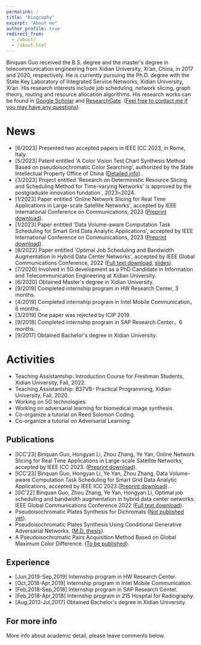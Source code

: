 ```yaml
---
permalink: /
title: "Biography"
excerpt: "About me"
author_profile: true
redirect_from: 
  - /about/
  - /about.html
---
```


Binquan Guo received the B.S. degree and the master's degree in telecommunication engineering from Xidian University, Xi’an, China, in 2017 and 2020, respectively. He is currently pursuing the Ph.D. degree with the State Key Laboratory of Integrated Service Networks, Xidian University, Xi’an. His research interests include job scheduling, network slicing, graph theory, routing and resource allocation algorithms. His research works can be found in [Google Scholar](https://scholar.google.com/citations?user=NA8egm4AAAAJ) and [ResearchGate](https://www.researchgate.net/profile/Binquan-Guo/research). ([Feel free to contact me if you may have any questions](https://sites.google.com/view/binquanguo/home)).


News
======
* [6/2023] Presented two accepted papers in IEEE ICC 2023, in Rome, Italy. 
* [5/2023] Patent entitled 'A Color Vision Test Chart Synthesis Method Based on pseudoisochromatic Color Searching', authorized by the State Intellectual Property Office of China  ([Detailed info](http://epub.cnipa.gov.cn/cred/CN111429547B?8kt2YOWWXQBD=1686801432039)) .
* [3/2023] Project entitled 'Research on Deterministic Resource Slicing and Scheduling Method for Time-varying Networks' is approved by the postgraduate innovation fundation , 2023~2024.
* [1/2023] Paper entitled 'Online Network Slicing for Real Time Applications in Large-scale Satellite Networks', accepted by IEEE International Conference on Communications, 2023 ([Preprint download](https://arxiv.org/abs/2301.09372)).
* [1/2023] Paper entitled 'Data Volume-aware Computation Task Scheduling for Smart Grid Data Analytic Applications', accepted by IEEE International Conference on Communications, 2023 ([Preprint download](https://arxiv.org/abs/2301.11831)).
* [8/2022] Paper entitled 'Optimal Job Scheduling and Bandwidth Augmentation in Hybrid Data Center Networks', accepted by IEEE Global Communications Conference, 2022 ([Full text download](https://ieeexplore.ieee.org/document/10001450), [slides](https://github.com/wilixx/ICCTS/blob/main/GC22-Slides-Optimal%20Job%20Scheduling%20and%20Bandwidth%20Augmentation%20in%20Hybrid%20Data%20Center%20Networks.pdf)).
* [7/2020] Involved in 5G development as a PhD Candidate in Information and Telecommunication Engineering at Xidian University.
* [6/2020] Obtained Master's degree in Xidian University.
* [9/2019] Completed internship program in HW Research Center, 3 months.
* [4/2019] Completed internship program in Intel Mobile Communication，6 months.
* [3/2019] One paper was rejected by ICIP 2019.
* [9/2018] Completed internship program in SAP Research Center，6 months.
* [9/2017] Obtained Bachelor's degree in Xidian University.


Activities
======
* Teaching Assistantship:  Introduction Course for Freshman Students, Xidian University, Fall, 2022. 
* Teaching Assistantship:  B37VB- Practical Programming, Xidian University, Fall, 2020.
* Working on 5G technologies.
* Working on adversarial learning for biomedical image synthesis.
* Co-organize a tutorial on Reed Solomon Coding. 
* Co-organize a tutorial on Adversarial Learning. 


Publications
------
* [ICC'23] Binquan Guo, Hongyan Li, Zhou Zhang, Ye Yan, Online Network Slicing for Real Time Applications in Large-scale Satellite Networks, accepted by IEEE ICC 2023. ([Preprint download](https://arxiv.org/abs/2301.09372)).
* [ICC'23] Binquan Guo, Hongyan Li, Ye Yan, Zhou Zhang, Data Volume-aware Computation Task Scheduling for Smart Grid Data Analytic Applications, accepted by IEEE ICC 2023.([Preprint download](https://arxiv.org/abs/2301.11831))..
* [GC'22] Binquan Guo, Zhou Zhang, Ye Yan, Hongyan Li, Optimal job scheduling and bandwidth augmentation in hybrid data center networks. IEEE Global Communications Conference 2022 ([Full text download](https://ieeexplore.ieee.org/document/10001450)).
* Pseudoisochromatic Plates Synthesis for Dichromats ([Not published yet](https://github.com/wilixx/bichromatic-plates-for-cvd)).
* Pseudoisochromatic Plates Synthesis Using Conditional Generative Adversarial Networks. ([M.D. thesis](https://kns.cnki.net/kcms/detail/detail.aspx?dbcode=CMFD&dbname=CMFD202101&filename=1020156894.nh&uniplatform=NZKPT&v=BZiLbj5YSYVT3Ib728GpZ8_gVnayjmC0C80nPEn7bPpHAOUJhxg0IC00TlWIfCLO)).
* A Pseudoisochromatic Pairs Acquisition Method Based on Global Maximum Color Difference. ([To be published](https://github.com/wilixx/bichromatic-plates-for-cvd)).


Experience
------
* [Jun,2019-Sep,2019] Internship program in HW Research Center.
* [Oct,2018-Apr,2019] Internship program in Intel Mobile Communication.
* [Feb,2018-Sep,2018] Internship program in SAP Research Center.
* [Feb,2018-Apr,2018] Internship program in 215 Hospital for Radiography.
* [Aug,2013-Jul,2017] Obtained Bachelor's degree in Xidian University.


For more info
------
More info about academic detail, please leave comments below.
